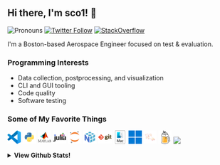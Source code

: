 ## Hi there, I'm sco1! 👋
![Pronouns](https://img.shields.io/badge/pronouns-he%2Fhim-blue)
[![Twitter Follow](https://img.shields.io/twitter/follow/sco1_git?style=social)](https://twitter.com/sco1_git)
[![StackOverflow](https://img.shields.io/badge/StackOverflow-sco1-blueviolet?logo=stackoverflow)](https://stackoverflow.com/users/2748311/excaza)

I'm a Boston-based Aerospace Engineer focused on test & evaluation.

### Programming Interests
  * Data collection, postprocessing, and visualization
  * CLI and GUI tooling
  * Code quality
  * Software testing

### Some of My Favorite Things
<a href="https://code.visualstudio.com/"><code><img height="30" src="https://raw.githubusercontent.com/github/explore/master/topics/visual-studio-code/visual-studio-code.png"></code></a>
<a href="https://www.python.org/"><code><img height="30" src="https://raw.githubusercontent.com/github/explore/master/topics/python/python.png"></code></a>
<a href="https://www.mathworks.com/"><code><img height="30" src="https://raw.githubusercontent.com/github/explore/master/topics/matlab/matlab.png"></code></a>
<a href="https://julialang.org/"><code><img height="30" src="https://raw.githubusercontent.com/github/explore/master/topics/julia/julia.png"></code></a>
<a href="https://jupyter.org/"><code><img height="30" src="https://raw.githubusercontent.com/github/explore/master/topics/jupyter-notebook/jupyter-notebook.png"></code></a>
<a href="https://numpy.org/"><code><img height="30" src="https://raw.githubusercontent.com/github/explore/master/topics/numpy/numpy.png"></code></a>
<a href="https://git-scm.com/"><code><img height="30" src="https://raw.githubusercontent.com/github/explore/master/topics/git/git.png"></code></a>
<a href="https://www.apple.com/macos"><code><img height="30" src="https://raw.githubusercontent.com/github/explore/master/topics/macos/macos.png"></code></a>
<a href="https://www.microsoft.com/en-us/windows"><code><img height="30" src="https://raw.githubusercontent.com/github/explore/master/topics/windows/windows.png"></code></a>
<a href="https://fishshell.com/"><code><img height="30" src="https://raw.githubusercontent.com/github/explore/master/topics/fish/fish.png"></code></a>
<a href="https://docs.brew.sh/"><code><img height="30" src="https://raw.githubusercontent.com/github/explore/master/topics/homebrew/homebrew.png"></code></a>
<a href="https://github.com/microsoft/PowerToys"><code><img height="30" src="https://raw.githubusercontent.com/microsoft/PowerToys/master/doc/images/icons/PowerToys%20icon/PNG/PowerToysAppList.targetsize-30.png"></code></a>

<details>
  <summary><b>View Github Stats!</b></summary>

![sco1's Github Stats](https://github-readme-stats.vercel.app/api?username=sco1&count_private=true&theme=dracula)
![sco1's Top Langs](https://github-readme-stats.vercel.app/api/top-langs/?username=sco1&theme=dracula&hide=Tcl,C)
</details>

